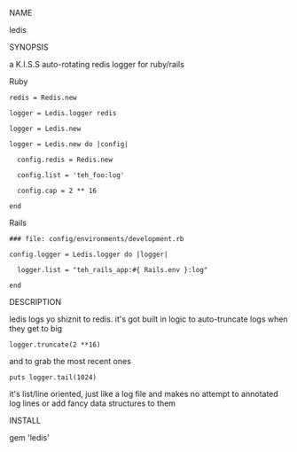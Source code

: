 NAME

  ledis

 
SYNOPSIS

  a K.I.S.S auto-rotating redis logger for ruby/rails

  Ruby
 
    redis = Redis.new
   
    logger = Ledis.logger redis
 
    logger = Ledis.new
 
    logger = Ledis.new do |config|

      config.redis = Redis.new

      config.list = 'teh_foo:log'

      config.cap = 2 ** 16

    end
 
  Rails
 
    ### file: config/environments/development.rb
 
    config.logger = Ledis.logger do |logger|
 
      logger.list = "teh_rails_app:#{ Rails.env }:log"
 
    end
 
 
DESCRIPTION

  ledis logs yo shiznit to redis.  it's got built in logic to auto-truncate
  logs when they get to big

    logger.truncate(2 **16)

  and to grab the most recent ones

    puts logger.tail(1024)

  it's list/line oriented, just like a log file and makes no attempt to
  annotated log lines or add fancy data structures to them

INSTALL

  gem 'ledis'

